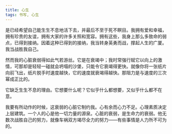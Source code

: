 ```yaml
---
title: 心生
tags: 书写, 心生
---
```



是已经希望自己能生生不息地活下去，并最后不至于死不瞑目。我拥有爱和幸福，拥有珍贵的友谊，拥有大家的许多关照和宽容。拥有这些，我身上那么多致命的弱点，已得到接纳。因着这种已得到的接纳，我当转身英勇而战，撑起人生的广厦。我当战胜我自己。

然而我的心脏衰弱得如此气若游丝。它是在衰竭中；我时常强行赋它以向上的激情，可那却是轻轻一碰就会坍塌的沙堡，只能令它衰竭得更快。就像你将一张纸片向前飞出，纸片脱手时速度越快，它的速度就衰竭得越快。那阻力是与速度的三次幂成正比的。

它缺乏生生不息的理由。它想要什么呢？它似乎什么都想要，又似乎什么都不在意。

我要有所动作的时候，这衰弱的心脏它制约我。心有余而心力不足。心理素质决定上层建筑。一个人的心是他一切力量的源泉。心脏的衰弱，是生命力的衰弱。他无数次战胜自己的努力，就像车祸双方竭尽全力的努力——有些事情是人力所不可为的。

